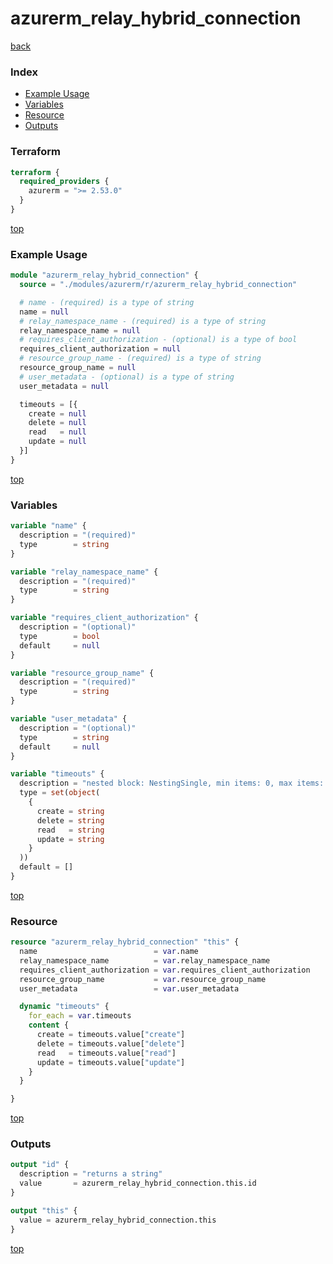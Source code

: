 # azurerm_relay_hybrid_connection

[back](../azurerm.md)

### Index

- [Example Usage](#example-usage)
- [Variables](#variables)
- [Resource](#resource)
- [Outputs](#outputs)

### Terraform

```terraform
terraform {
  required_providers {
    azurerm = ">= 2.53.0"
  }
}
```

[top](#index)

### Example Usage

```terraform
module "azurerm_relay_hybrid_connection" {
  source = "./modules/azurerm/r/azurerm_relay_hybrid_connection"

  # name - (required) is a type of string
  name = null
  # relay_namespace_name - (required) is a type of string
  relay_namespace_name = null
  # requires_client_authorization - (optional) is a type of bool
  requires_client_authorization = null
  # resource_group_name - (required) is a type of string
  resource_group_name = null
  # user_metadata - (optional) is a type of string
  user_metadata = null

  timeouts = [{
    create = null
    delete = null
    read   = null
    update = null
  }]
}
```

[top](#index)

### Variables

```terraform
variable "name" {
  description = "(required)"
  type        = string
}

variable "relay_namespace_name" {
  description = "(required)"
  type        = string
}

variable "requires_client_authorization" {
  description = "(optional)"
  type        = bool
  default     = null
}

variable "resource_group_name" {
  description = "(required)"
  type        = string
}

variable "user_metadata" {
  description = "(optional)"
  type        = string
  default     = null
}

variable "timeouts" {
  description = "nested block: NestingSingle, min items: 0, max items: 0"
  type = set(object(
    {
      create = string
      delete = string
      read   = string
      update = string
    }
  ))
  default = []
}
```

[top](#index)

### Resource

```terraform
resource "azurerm_relay_hybrid_connection" "this" {
  name                          = var.name
  relay_namespace_name          = var.relay_namespace_name
  requires_client_authorization = var.requires_client_authorization
  resource_group_name           = var.resource_group_name
  user_metadata                 = var.user_metadata

  dynamic "timeouts" {
    for_each = var.timeouts
    content {
      create = timeouts.value["create"]
      delete = timeouts.value["delete"]
      read   = timeouts.value["read"]
      update = timeouts.value["update"]
    }
  }

}
```

[top](#index)

### Outputs

```terraform
output "id" {
  description = "returns a string"
  value       = azurerm_relay_hybrid_connection.this.id
}

output "this" {
  value = azurerm_relay_hybrid_connection.this
}
```

[top](#index)